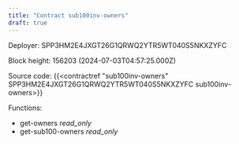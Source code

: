 ```yaml
---
title: "Contract sub100inv-owners"
draft: true
---
```

Deployer: SPP3HM2E4JXGT26G1QRWQ2YTR5WT040S5NKXZYFC


 



Block height: 156203 (2024-07-03T04:57:25.000Z)

Source code: {{<contractref "sub100inv-owners" SPP3HM2E4JXGT26G1QRWQ2YTR5WT040S5NKXZYFC sub100inv-owners>}}

Functions:

* get-owners _read_only_
* get-sub100-owners _read_only_
